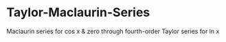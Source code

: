 # Taylor-Maclaurin-Series
Maclaurin series for cos x & zero through fourth-order Taylor series for ln x
